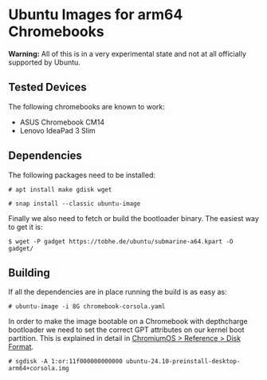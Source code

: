 # Ubuntu Images for arm64 Chromebooks

**Warning:** All of this is in a very experimental state and not at all
officially supported by Ubuntu.

## Tested Devices

The following chromebooks are known to work:

- ASUS Chromebook CM14
- Lenovo IdeaPad 3 Slim

## Dependencies

The following packages need to be installed:
```
# apt install make gdisk wget

# snap install --classic ubuntu-image
```

Finally we also need to fetch or build the bootloader binary.
The easiest way to get it is:

```
$ wget -P gadget https://tobhe.de/ubuntu/submarine-a64.kpart -O gadget/
```

## Building

If all the dependencies are in place running the build is as easy as:

```
# ubuntu-image -i 8G chromebook-corsola.yaml
```

In order to make the image bootable on a Chromebook with depthcharge bootloader we
need to set the correct GPT attributes on our kernel boot partition.
This is explained in detail in
[ChromiumOS > Reference > Disk Format](https://www.chromium.org/chromium-os/developer-library/reference/device/disk-format/).

```
# sgdisk -A 1:or:11f000000000000 ubuntu-24.10-preinstall-desktop-arm64+corsola.img
```
